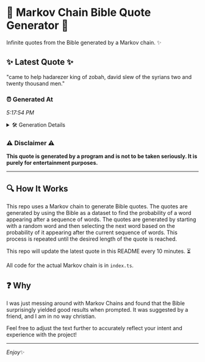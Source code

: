 # 📖 Markov Chain Bible Quote Generator 📖

Infinite quotes from the Bible generated by a Markov chain. ✨

## ✨ Latest Quote ✨
"came to help hadarezer king of zobah, david slew of the syrians two and twenty thousand men."

### ⏰ Generated At
*5:17:54 PM*

<details>
    <summary>🛠️ Generation Details</summary>
    <p>
        <strong>🌱 Seed:</strong> came<br>
        <strong>🔄 Iterations:</strong> 16<br>
        <strong>📜 Context History:</strong><br>[ came ]: to<br>[ came, to ]: help<br>[ came, to, help ]: hadarezer<br>[ came, to, help, hadarezer ]: king<br>[ came, to, help, hadarezer, king ]: of<br>[ came, to, help, hadarezer, king, of ]: zobah,<br>[ to, help, hadarezer, king, of, zobah, ]: david<br>[ help, hadarezer, king, of, zobah,, david ]: slew<br>[ hadarezer, king, of, zobah,, david, slew ]: of<br>[ king, of, zobah,, david, slew, of ]: the<br>[ of, zobah,, david, slew, of, the ]: syrians<br>[ zobah,, david, slew, of, the, syrians ]: two<br>[ david, slew, of, the, syrians, two ]: and<br>[ slew, of, the, syrians, two, and ]: twenty<br>[ of, the, syrians, two, and, twenty ]: thousand<br>[ the, syrians, two, and, twenty, thousand ]: men.<br>
    </p>
</details>

### ⚠️ Disclaimer ⚠️
**This quote is generated by a program and is not to be taken seriously. It is purely for entertainment purposes.**

---

## 🔍 How It Works

This repo uses a Markov chain to generate Bible quotes. The quotes are generated by using the Bible as a dataset to find the probability of a word appearing after a sequence of words. The quotes are generated by starting with a random word and then selecting the next word based on the probability of it appearing after the current sequence of words. This process is repeated until the desired length of the quote is reached.

This repo will update the latest quote in this README every 10 minutes. ⏳

All code for the actual Markov chain is in `index.ts`.

## ❓ Why

I was just messing around with Markov Chains and found that the Bible surprisingly yielded good results when prompted. 
It was suggested by a friend, and I am in no way christian.

Feel free to adjust the text further to accurately reflect your intent and experience with the project!

---

*Enjoy*✨
